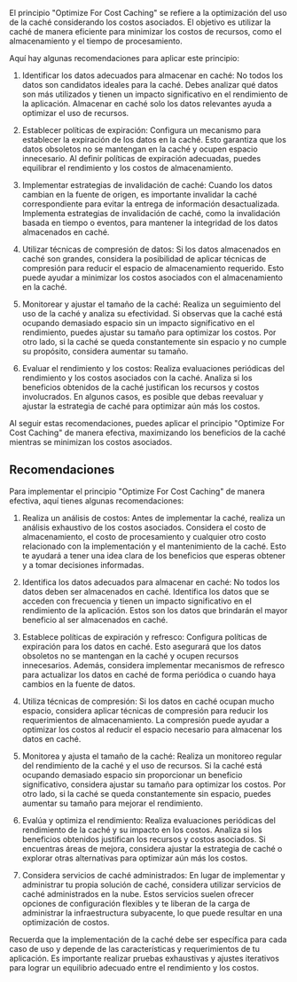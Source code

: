 El principio "Optimize For Cost Caching" se refiere a la optimización del uso de la caché considerando los costos asociados. El objetivo es utilizar la caché de manera eficiente para minimizar los costos de recursos, como el almacenamiento y el tiempo de procesamiento.

Aquí hay algunas recomendaciones para aplicar este principio:

1. Identificar los datos adecuados para almacenar en caché: No todos los datos son candidatos ideales para la caché. Debes analizar qué datos son más utilizados y tienen un impacto significativo en el rendimiento de la aplicación. Almacenar en caché solo los datos relevantes ayuda a optimizar el uso de recursos.

2. Establecer políticas de expiración: Configura un mecanismo para establecer la expiración de los datos en la caché. Esto garantiza que los datos obsoletos no se mantengan en la caché y ocupen espacio innecesario. Al definir políticas de expiración adecuadas, puedes equilibrar el rendimiento y los costos de almacenamiento.

3. Implementar estrategias de invalidación de caché: Cuando los datos cambian en la fuente de origen, es importante invalidar la caché correspondiente para evitar la entrega de información desactualizada. Implementa estrategias de invalidación de caché, como la invalidación basada en tiempo o eventos, para mantener la integridad de los datos almacenados en caché.

4. Utilizar técnicas de compresión de datos: Si los datos almacenados en caché son grandes, considera la posibilidad de aplicar técnicas de compresión para reducir el espacio de almacenamiento requerido. Esto puede ayudar a minimizar los costos asociados con el almacenamiento en la caché.

5. Monitorear y ajustar el tamaño de la caché: Realiza un seguimiento del uso de la caché y analiza su efectividad. Si observas que la caché está ocupando demasiado espacio sin un impacto significativo en el rendimiento, puedes ajustar su tamaño para optimizar los costos. Por otro lado, si la caché se queda constantemente sin espacio y no cumple su propósito, considera aumentar su tamaño.

6. Evaluar el rendimiento y los costos: Realiza evaluaciones periódicas del rendimiento y los costos asociados con la caché. Analiza si los beneficios obtenidos de la caché justifican los recursos y costos involucrados. En algunos casos, es posible que debas reevaluar y ajustar la estrategia de caché para optimizar aún más los costos.

Al seguir estas recomendaciones, puedes aplicar el principio "Optimize For Cost Caching" de manera efectiva, maximizando los beneficios de la caché mientras se minimizan los costos asociados.

## Recomendaciones 

Para implementar el principio "Optimize For Cost Caching" de manera efectiva, aquí tienes algunas recomendaciones:

1. Realiza un análisis de costos: Antes de implementar la caché, realiza un análisis exhaustivo de los costos asociados. Considera el costo de almacenamiento, el costo de procesamiento y cualquier otro costo relacionado con la implementación y el mantenimiento de la caché. Esto te ayudará a tener una idea clara de los beneficios que esperas obtener y a tomar decisiones informadas.

2. Identifica los datos adecuados para almacenar en caché: No todos los datos deben ser almacenados en caché. Identifica los datos que se acceden con frecuencia y tienen un impacto significativo en el rendimiento de la aplicación. Estos son los datos que brindarán el mayor beneficio al ser almacenados en caché.

3. Establece políticas de expiración y refresco: Configura políticas de expiración para los datos en caché. Esto asegurará que los datos obsoletos no se mantengan en la caché y ocupen recursos innecesarios. Además, considera implementar mecanismos de refresco para actualizar los datos en caché de forma periódica o cuando haya cambios en la fuente de datos.

4. Utiliza técnicas de compresión: Si los datos en caché ocupan mucho espacio, considera aplicar técnicas de compresión para reducir los requerimientos de almacenamiento. La compresión puede ayudar a optimizar los costos al reducir el espacio necesario para almacenar los datos en caché.

5. Monitorea y ajusta el tamaño de la caché: Realiza un monitoreo regular del rendimiento de la caché y el uso de recursos. Si la caché está ocupando demasiado espacio sin proporcionar un beneficio significativo, considera ajustar su tamaño para optimizar los costos. Por otro lado, si la caché se queda constantemente sin espacio, puedes aumentar su tamaño para mejorar el rendimiento.

6. Evalúa y optimiza el rendimiento: Realiza evaluaciones periódicas del rendimiento de la caché y su impacto en los costos. Analiza si los beneficios obtenidos justifican los recursos y costos asociados. Si encuentras áreas de mejora, considera ajustar la estrategia de caché o explorar otras alternativas para optimizar aún más los costos.

7. Considera servicios de caché administrados: En lugar de implementar y administrar tu propia solución de caché, considera utilizar servicios de caché administrados en la nube. Estos servicios suelen ofrecer opciones de configuración flexibles y te liberan de la carga de administrar la infraestructura subyacente, lo que puede resultar en una optimización de costos.

Recuerda que la implementación de la caché debe ser específica para cada caso de uso y depende de las características y requerimientos de tu aplicación. Es importante realizar pruebas exhaustivas y ajustes iterativos para lograr un equilibrio adecuado entre el rendimiento y los costos.